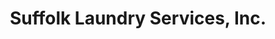 ---
title: "Suffolk Laundry Services, Inc."
url: /tuckahoe/suffolk-laundry-services-inc/
shop: laundry
---